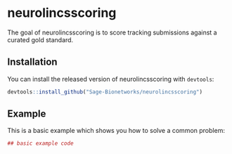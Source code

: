 # neurolincsscoring

The goal of neurolincsscoring is to score tracking submissions against a curated gold standard.

## Installation

You can install the released version of neurolincsscoring with `devtools`:

``` r
devtools::install_github("Sage-Bionetworks/neurolincsscoring")
```

## Example

This is a basic example which shows you how to solve a common problem:

``` r
## basic example code
```

